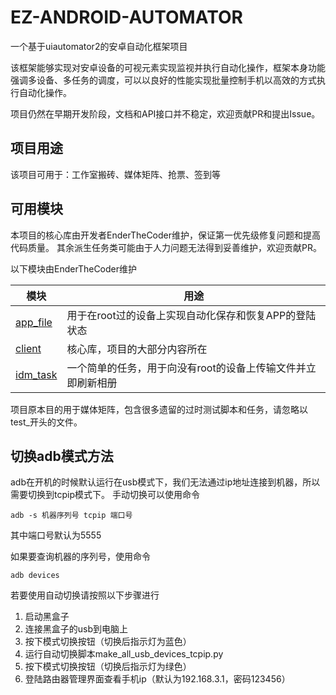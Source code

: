 # EZ-ANDROID-AUTOMATOR

一个基于uiautomator2的安卓自动化框架项目

该框架能够实现对安卓设备的可视元素实现监视并执行自动化操作，框架本身功能强调多设备、多任务的调度，可以以良好的性能实现批量控制手机以高效的方式执行自动化操作。

项目仍然在早期开发阶段，文档和API接口并不稳定，欢迎贡献PR和提出Issue。

## 项目用途

该项目可用于：工作室搬砖、媒体矩阵、抢票、签到等

## 可用模块

本项目的核心库由开发者EnderTheCoder维护，保证第一优先级修复问题和提高代码质量。
其余派生任务类可能由于人力问题无法得到妥善维护，欢迎贡献PR。

以下模块由EnderTheCoder维护

| 模块 | 用途 |
| ----------- | ----------- |
| [app_file](ez_android_automator/app_file.py)     | 用于在root过的设备上实现自动化保存和恢复APP的登陆状态 |
| [client](ez_android_automator/client.py)   | 核心库，项目的大部分内容所在 |
| [idm_task](ez_android_automator/idm_task.py) | 一个简单的任务，用于向没有root的设备上传输文件并立即刷新相册 |

项目原本目的用于媒体矩阵，包含很多遗留的过时测试脚本和任务，请忽略以test_开头的文件。

## 切换adb模式方法

adb在开机的时候默认运行在usb模式下，我们无法通过ip地址连接到机器，所以需要切换到tcpip模式下。
手动切换可以使用命令

```shell
adb -s 机器序列号 tcpip 端口号
```

其中端口号默认为5555

如果要查询机器的序列号，使用命令

```shell
adb devices
```

若要使用自动切换请按照以下步骤进行

1. 启动黑盒子
2. 连接黑盒子的usb到电脑上
3. 按下模式切换按钮（切换后指示灯为蓝色）
4. 运行自动切换脚本make_all_usb_devices_tcpip.py
5. 按下模式切换按钮（切换后指示灯为绿色）
6. 登陆路由器管理界面查看手机ip（默认为192.168.3.1，密码123456）
